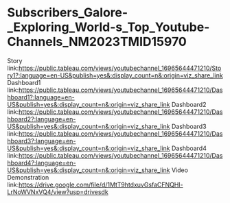 # Subscribers_Galore-_Exploring_World-s_Top_Youtube-Channels_NM2023TMID15970



Story link:https://public.tableau.com/views/youtubechannel_16965644471210/Story1?:language=en-US&publish=yes&:display_count=n&:origin=viz_share_link
Dashboard1 link:https://public.tableau.com/views/youtubechannel_16965644471210/Dashboard1?:language=en-US&publish=yes&:display_count=n&:origin=viz_share_link
Dashboard2 link:https://public.tableau.com/views/youtubechannel_16965644471210/Dashboard2?:language=en-US&publish=yes&:display_count=n&:origin=viz_share_link
Dashboard3 link:https://public.tableau.com/views/youtubechannel_16965644471210/Dashboard3?:language=en-US&publish=yes&:display_count=n&:origin=viz_share_link
Dashboard4 link:https://public.tableau.com/views/youtubechannel_16965644471210/Dashboard4?:language=en-US&publish=yes&:display_count=n&:origin=viz_share_link
Video Demonstration link:https://drive.google.com/file/d/1MtT9htdxuvGsfaCFNQHl-LrNoWVNxVQ4/view?usp=drivesdk
